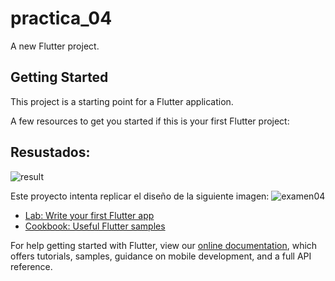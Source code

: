 # practica_04

A new Flutter project.

## Getting Started

This project is a starting point for a Flutter application.

A few resources to get you started if this is your first Flutter project:

## Resustados:
![result](https://j.gifs.com/83qwkl.gif)

Este proyecto intenta replicar el diseño de la siguiente imagen:
![examen04](https://user-images.githubusercontent.com/65376673/122650219-4a7ae680-d0f7-11eb-82f9-f1564777cae6.jpeg)

- [Lab: Write your first Flutter app](https://flutter.dev/docs/get-started/codelab)
- [Cookbook: Useful Flutter samples](https://flutter.dev/docs/cookbook)

For help getting started with Flutter, view our
[online documentation](https://flutter.dev/docs), which offers tutorials,
samples, guidance on mobile development, and a full API reference.
